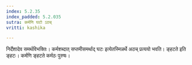 ```yaml
---
index: 5.2.35
index_padded: 5.2.035
sutra: कर्मणि घटो ऽठच्
vritti: kashika

---
```

निर्देशादेव समर्थविभक्तिः। कर्मशब्दात् सप्तमीसमर्थाद् घटः इत्येतस्मिन्नर्थे अठच् प्रत्ययो भवति। ङ्हटते इति ङ्हटः। कर्मणि ङ्हटते कर्मठः पुरुषः।